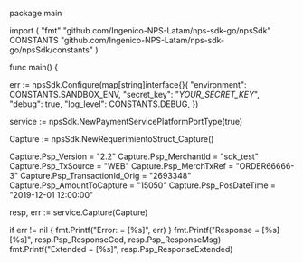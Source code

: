 package main

import (
    "fmt"
    "github.com/Ingenico-NPS-Latam/nps-sdk-go/npsSdk"
    CONSTANTS "github.com/Ingenico-NPS-Latam/nps-sdk-go/npsSdk/constants"
)

func main() {

err := npsSdk.Configure(map[string]interface{}(
    "environment": CONSTANTS.SANDBOX_ENV,
    "secret_key": "_YOUR_SECRET_KEY_",
    "debug": true,
    "log_level": CONSTANTS.DEBUG,
})

service := npsSdk.NewPaymentServicePlatformPortType(true)

Capture := npsSdk.NewRequerimientoStruct_Capture()

Capture.Psp_Version = "2.2"
Capture.Psp_MerchantId = "sdk_test"
Capture.Psp_TxSource = "WEB"
Capture.Psp_MerchTxRef = "ORDER66666-3"
Capture.Psp_TransactionId_Orig = "2693348"
Capture.Psp_AmountToCapture = "15050"
Capture.Psp_PosDateTime = "2019-12-01 12:00:00"

resp, err := service.Capture(Capture)

if err != nil {
    fmt.Printf("Error: = [%s]", err)
}
fmt.Printf("Response = [%s] [%s]", resp.Psp_ResponseCod, resp.Psp_ResponseMsg)
fmt.Printf("Extended = [%s]", resp.Psp_ResponseExtended)
